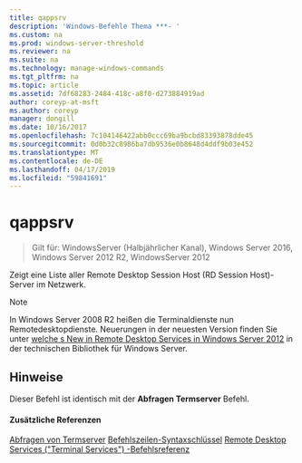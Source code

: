 ```yaml
---
title: qappsrv
description: 'Windows-Befehle Thema ***- '
ms.custom: na
ms.prod: windows-server-threshold
ms.reviewer: na
ms.suite: na
ms.technology: manage-windows-commands
ms.tgt_pltfrm: na
ms.topic: article
ms.assetid: 7df68283-2484-418c-a8f0-d273884919ad
author: coreyp-at-msft
ms.author: coreyp
manager: dongill
ms.date: 10/16/2017
ms.openlocfilehash: 7c104146422abb0ccc69ba9bcbd83393878dde45
ms.sourcegitcommit: 0d0b32c8986ba7db9536e0b8648d4ddf9b03e452
ms.translationtype: MT
ms.contentlocale: de-DE
ms.lasthandoff: 04/17/2019
ms.locfileid: "59841691"
---
```

# <a name="qappsrv"></a>qappsrv

>Gilt für: WindowsServer (Halbjährlicher Kanal), Windows Server 2016, Windows Server 2012 R2, WindowsServer 2012

Zeigt eine Liste aller Remote Desktop Session Host (RD Session Host)-Server im Netzwerk.

> [!NOTE]
> In Windows Server 2008 R2 heißen die Terminaldienste nun Remotedesktopdienste. Neuerungen in der neuesten Version finden Sie unter [welche s New in Remote Desktop Services in Windows Server 2012](https://technet.microsoft.com/library/hh831527) in der technischen Bibliothek für Windows Server.

## <a name="remarks"></a>Hinweise
Dieser Befehl ist identisch mit der **Abfragen Termserver** Befehl.

#### <a name="additional-references"></a>Zusätzliche Referenzen
[Abfragen von Termserver](query-termserver.md)
[Befehlszeilen-Syntaxschlüssel](command-line-syntax-key.md)
[Remote Desktop Services &#40;"Terminal Services"&#41; -Befehlsreferenz](remote-desktop-services-terminal-services-command-reference.md)
